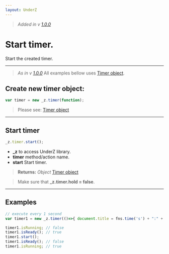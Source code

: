 ```yaml
---
layout: UnderZ
---
```

> _Added in v [1.0.0](https://github.com/mPhpMaster/UnderZ/tree/1.0.0)_
# Start timer.
Start the created timer.


***


> _As in v [1.0.0](https://github.com/mPhpMaster/UnderZ/tree/1.0.0)_
> All examples bellow uses [Timer object](http://hlack.xyz/UnderZ/-timer()#timer-object).

## Create new timer object:
```js
var timer = new _z.timer(function);
```
> Please see: [Timer object](http://hlack.xyz/UnderZ/-timer()#timer-object)


***


## Start timer
```js
_z.timer.start();
```

* **_z** to access UnderZ library.
* **timer** method/action name.
* **start** Start timer.

> **Returns:** _Object_ [Timer object](http://hlack.xyz/UnderZ/-timer()#timer-object)

> Make sure that **_z.timer.hold = false**.


***


## Examples

```js
// execute every 1 second
var timer1 = new _z.timer(()=>{ document.title = fns.time('s') + ":" + fns.time('m'); }, 1000);

timer1.isRunning; // false
timer1.isReady(); // true
timer1.start();
timer1.isReady(); // false
timer1.isRunning; // true
```

